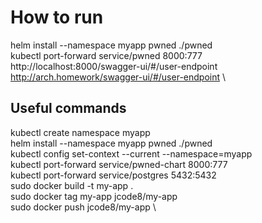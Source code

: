 # How to run
helm install --namespace myapp pwned ./pwned \
kubectl port-forward service/pwned 8000:777 \
http://localhost:8000/swagger-ui/#/user-endpoint \
http://arch.homework/swagger-ui/#/user-endpoint \

## Useful commands
kubectl create namespace myapp \
helm install --namespace myapp pwned ./pwned \
kubectl config set-context --current --namespace=myapp \
kubectl port-forward service/pwned-chart 8000:777 \
kubectl port-forward service/postgres 5432:5432 \
sudo docker build -t my-app . \
sudo docker tag my-app jcode8/my-app \
sudo docker push jcode8/my-app \